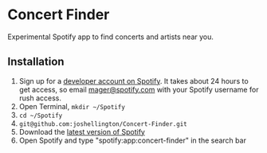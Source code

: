 # Concert Finder

Experimental Spotify app to find concerts and artists near you.

## Installation

 1. Sign up for a [developer account on Spotify](http://developer.spotify.com/en/spotify-apps-api/developer-signup/). It takes about 24 hours to get access, so email mager@spotify.com with your Spotify username for rush access.
 2. Open Terminal, `mkdir ~/Spotify`
 3. `cd ~/Spotify`
 4. `git@github.com:joshellington/Concert-Finder.git`
 5. Download the [latest version of Spotify](http://spotify.com/download)
 6. Open Spotify and type "spotify:app:concert-finder" in the search bar
 